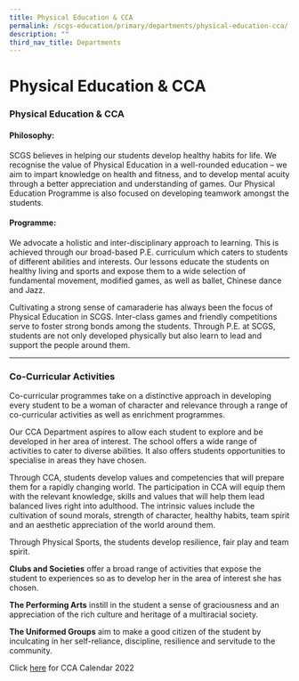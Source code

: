 ```yaml
---
title: Physical Education & CCA
permalink: /scgs-education/primary/departments/physical-education-cca/
description: ""
third_nav_title: Departments
---
```

# **Physical Education & CCA**

### Physical Education & CCA

#### Philosophy:

SCGS believes in helping our students develop healthy habits for life. We recognise the value of Physical Education in a well-rounded education – we aim to impart knowledge on health and fitness, and to develop mental acuity through a better appreciation and understanding of games. Our Physical Education Programme is also focused on developing teamwork amongst the students.

#### Programme:

We advocate a holistic and inter-disciplinary approach to learning. This is achieved through our broad-based P.E. curriculum which caters to students of different abilities and interests. Our lessons educate the students on healthy living and sports and expose them to a wide selection of fundamental movement, modified games, as well as ballet, Chinese dance and Jazz.

Cultivating a strong sense of camaraderie has always been the focus of Physical Education in SCGS. Inter-class games and friendly competitions serve to foster strong bonds among the students. Through P.E. at SCGS, students are not only developed physically but also learn to lead and support the people around them.

-------------------------------------------------------------------------

### Co-Curricular Activities

Co-curricular programmes take on a distinctive approach in developing every student to be a woman of character and relevance through a range of co-curricular activities as well as enrichment programmes.

Our CCA Department aspires to allow each student to explore and be developed in her area of interest. The school offers a wide range of activities to cater to diverse abilities. It also offers students opportunities to specialise in areas they have chosen.

Through CCA, students develop values and competencies that will prepare them for a rapidly changing world. The participation in CCA will equip them with the relevant knowledge, skills and values that will help them lead balanced lives right into adulthood. The intrinsic values include the cultivation of sound morals, strength of character, healthy habits, team spirit and an aesthetic appreciation of the world around them.

Through Physical Sports, the students develop resilience, fair play and team spirit.

**Clubs and Societies** offer a broad range of activities that expose the student to experiences so as to develop her in the area of interest she has chosen.

**The Performing Arts** instill in the student a sense of graciousness and an appreciation of the rich culture and heritage of a multiracial society.

**The Uniformed Groups** aim to make a good citizen of the student by inculcating in her self-reliance, discipline, resilience and servitude to the community.

Click [here](/calendar/primary/cca-primary/) for CCA Calendar 2022